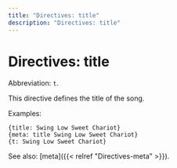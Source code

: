 ```yaml
---
title: "Directives: title"
description: "Directives: title"
---
```


# Directives: title

Abbreviation: `t`.

This directive defines the title of the song.

Examples:

    {title: Swing Low Sweet Chariot}
    {meta: title Swing Low Sweet Chariot}
    {t: Swing Low Sweet Chariot}

See also: [meta]({{< relref "Directives-meta" >}}).
